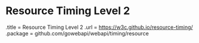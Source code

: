 # Resource Timing Level 2

.title = Resource Timing Level 2
.url = <https://w3c.github.io/resource-timing/>
.package = github.com/gowebapi/webapi/timing/resource
